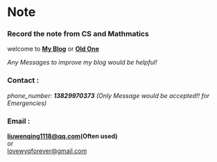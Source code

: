 # Note

### Record the note from CS and Mathmatics

welcome to  **[My Blog](https://xuexigithub.cn)** or **[Old One](https://www.githublearn.top)**

*Any Messages to improve my blog would be helpful!*

### Contact :

*phone_number:  **13829970373** (Only Message would be accepted!! for Emergencies)*

### Email :

**liuwenqing1118@qq.com(Often used)**<br>
or <br>
lovewyqforever@gmail.com 

